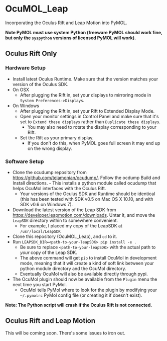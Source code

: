 # OcuMOL_Leap
Incorporating the Oculus Rift and Leap Motion into PyMOL.

**Note PyMOL must use system Python (freeware PyMOL should work fine, but only the `syspython` versions of licensed PyMOL will work).**

## Oculus Rift Only
### Hardware Setup
- Install latest Oculus Runtime. Make sure that the version matches your version of the Oculus SDK.
- On OSX
  - After plugging the Rift in, set your displays to mirroring mode in `System Preferences->Displays`.
- On Windows
  - After plugging the Rift in, set your Rift to Extended Display Mode.
  - Open your monitor settings in Control Panel and make sure that it's set to `Extend these displays` rather than `Duplicate these displays`.
    - You may also need to rotate the display corresponding to your Rift.
  - Set the Rift as your primary display.
    - If you don't do this, when PyMOL goes full screen it may end up on the wrong display.

### Software Setup
- Clone the ocudump repository from https://github.com/telamonian/ocudump/. Follow the ocdump Build and Install directions.     - This installs a python module called ocudump that helps OcuMol interfaces with the Oculus Rift.
  - Your versions of the Oculus SDK and Runtime should be identical (this has been tested with SDK v0.5 on Mac OS X 10.10, and with SDK v0.6 on Windows 7).
- Download the latest version of the Leap SDK from https://developer.leapmotion.com/downloads. Untar it, and move the `LeapSDK` directory within to somewhere convenient.
  - For example, I placed my copy of the LeapSDK at `/usr/local/LeapSDK`
- Clone this repository (OcuMOL_Leap), and `cd` to it.
- Run `LEAPSDK_DIR=<path-to-your-leapSDK> pip install -e .`
  - Be sure to replace `<path-to-your-leapSDK>` with the actual path to *your* copy of the Leap SDK.
  - The above command will get `pip` to install OcuMol in development mode, meaning that it will create a kind of soft link between your python module directory and the OcuMol directory.
  - Eventually OcuMol will also be available directly through pypi.
- The OcuMol plugin should now be available from the `Plugin` menu the next time you start PyMol.
  - OcuMol tells PyMol where to look for the plugin by modifying your `~/.pymolrc` PyMol config file (or creating it if doesn't exist). 

**Note: The Python script will crash if the Oculus Rift is not connected.**

## Oculus Rift and Leap Motion
This will be coming soon. There's some issues to iron out.
